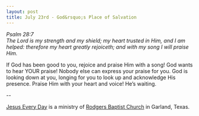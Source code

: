 ```yaml
---
layout: post
title: July 23rd - God&rsquo;s Place of Salvation
---
```


_Psalm 28:7  
The Lord is my strength and my shield; my heart trusted in Him, and
I am helped: therefore my heart greatly rejoiceth; and with my song I
will praise Him._

If God has been good to you, rejoice and praise Him with a song!
God wants to hear YOUR praise! Nobody else can express your praise
for you. God is looking down at you, longing for you to look up and
acknowledge His presence. Praise Him with your heart and voice!
He&rsquo;s waiting.

 --

<a href=http://jesuseveryday.net>Jesus Every Day</a> is a ministry of <a href=http://rodgersbaptist.net>Rodgers Baptist Church</a> in Garland, Texas.
